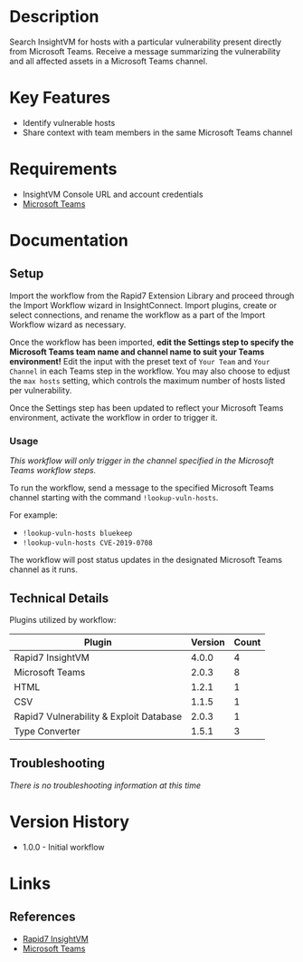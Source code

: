 # Description

Search InsightVM for hosts with a particular vulnerability present directly from Microsoft Teams. Receive a message summarizing the vulnerability and all affected assets in a Microsoft Teams channel.

# Key Features

* Identify vulnerable hosts
* Share context with team members in the same Microsoft Teams channel

# Requirements

* InsightVM Console URL and account credentials
* [Microsoft Teams](https://insightconnect.help.rapid7.com/docs/microsoft-teams)

# Documentation

## Setup

Import the workflow from the Rapid7 Extension Library and proceed through the Import Workflow wizard in InsightConnect. Import plugins, create or select connections, and rename the workflow as a part of the Import Workflow wizard as necessary.

Once the workflow has been imported, **edit the Settings step to specify the Microsoft Teams team name and channel name to suit your Teams environment!** Edit the input with the preset text of `Your Team` and `Your Channel` in each Teams step in the workflow. You may also choose to edjust the `max hosts` setting, which controls the maximum number of hosts listed per vulnerability.

Once the Settings step has been updated to reflect your Microsoft Teams environment, activate the workflow in order to trigger it.

### Usage

*This workflow will only trigger in the channel specified in the Microsoft Teams workflow steps.*

To run the workflow, send a message to the specified Microsoft Teams channel starting with the command `!lookup-vuln-hosts`.

For example:
* `!lookup-vuln-hosts bluekeep`
* `!lookup-vuln-hosts CVE-2019-0708`

The workflow will post status updates in the designated Microsoft Teams channel as it runs.

## Technical Details

Plugins utilized by workflow:

|Plugin|Version|Count|
|----|----|--------|
|Rapid7 InsightVM|4.0.0|4|
|Microsoft Teams|2.0.3|8|
|HTML|1.2.1|1|
|CSV|1.1.5|1|
|Rapid7 Vulnerability & Exploit Database|2.0.3|1|
|Type Converter|1.5.1|3|

## Troubleshooting

_There is no troubleshooting information at this time_

# Version History

* 1.0.0 - Initial workflow

# Links

## References

* [Rapid7 InsightVM](https://www.rapid7.com/products/insightvm)
* [Microsoft Teams](https://insightconnect.help.rapid7.com/docs/microsoft-teams)
